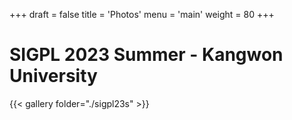 +++
draft = false
title = 'Photos'
menu = 'main'
weight = 80
+++

# SIGPL 2023 Summer - Kangwon University
{{< gallery folder="./sigpl23s" >}}
